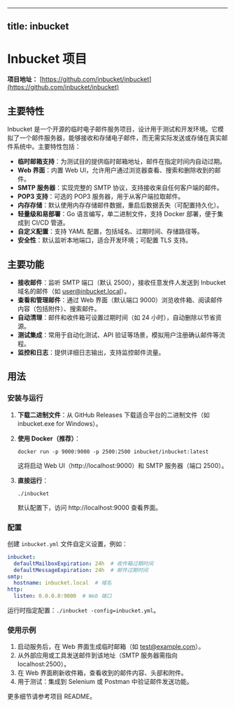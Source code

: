 
---
title: inbucket
---

# Inbucket 项目

**项目地址：** [https://github.com/inbucket/inbucket](https://github.com/inbucket/inbucket)

## 主要特性
Inbucket 是一个开源的临时电子邮件服务项目，设计用于测试和开发环境。它模拟了一个邮件服务器，能够接收和存储电子邮件，而无需实际发送或存储在真实邮件系统中。主要特性包括：
- **临时邮箱支持**：为测试目的提供临时邮箱地址，邮件在指定时间内自动过期。
- **Web 界面**：内置 Web UI，允许用户通过浏览器查看、搜索和删除收到的邮件。
- **SMTP 服务器**：实现完整的 SMTP 协议，支持接收来自任何客户端的邮件。
- **POP3 支持**：可选的 POP3 服务器，用于从客户端拉取邮件。
- **内存存储**：默认使用内存存储邮件数据，重启后数据丢失（可配置持久化）。
- **轻量级和易部署**：Go 语言编写，单二进制文件，支持 Docker 部署，便于集成到 CI/CD 管道。
- **自定义配置**：支持 YAML 配置，包括域名、过期时间、存储路径等。
- **安全性**：默认监听本地端口，适合开发环境；可配置 TLS 支持。

## 主要功能
- **接收邮件**：监听 SMTP 端口（默认 2500），接收任意发件人发送到 Inbucket 域名的邮件（如 user@inbucket.local）。
- **查看和管理邮件**：通过 Web 界面（默认端口 9000）浏览收件箱、阅读邮件内容（包括附件）、搜索邮件。
- **自动清理**：邮件和收件箱可设置过期时间（如 24 小时），自动删除以节省资源。
- **测试集成**：常用于自动化测试、API 验证等场景，模拟用户注册确认邮件等流程。
- **监控和日志**：提供详细日志输出，支持监控邮件流量。

## 用法
### 安装与运行
1. **下载二进制文件**：从 GitHub Releases 下载适合平台的二进制文件（如 inbucket.exe for Windows）。
2. **使用 Docker（推荐）**：
   ```
   docker run -p 9000:9000 -p 2500:2500 inbucket/inbucket:latest
   ```
   这将启动 Web UI（http://localhost:9000）和 SMTP 服务器（端口 2500）。

3. **直接运行**：
   ```
   ./inbucket
   ```
   默认配置下，访问 http://localhost:9000 查看界面。

### 配置
创建 `inbucket.yml` 文件自定义设置，例如：
```yaml
inbucket:
  defaultMailboxExpiration: 24h  # 收件箱过期时间
  defaultMessageExpiration: 24h  # 邮件过期时间
smtp:
  hostname: inbucket.local  # 域名
http:
  listen: 0.0.0.0:9000  # Web 端口
```
运行时指定配置：`./inbucket -config=inbucket.yml`。

### 使用示例
1. 启动服务后，在 Web 界面生成临时邮箱（如 test@example.com）。
2. 从外部应用或工具发送邮件到该地址（SMTP 服务器需指向 localhost:2500）。
3. 在 Web 界面刷新收件箱，查看收到的邮件内容、头部和附件。
4. 用于测试：集成到 Selenium 或 Postman 中验证邮件发送功能。

更多细节请参考项目 README。